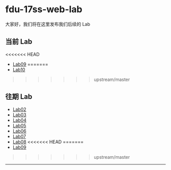 # fdu-17ss-web-lab

大家好，我们将在这里发布我们后续的 Lab

## 当前 Lab

<<<<<<< HEAD
- [Lab09](./requirements/Lab09.md)
=======
- [Lab10](./requirements/Lab10.md)
>>>>>>> upstream/master

## 往期 Lab

- [Lab02](./requirements/Lab02.md)
- [Lab03](./requirements/Lab03.png)
- [Lab04](./requirements/Lab04.md)
- [Lab05](https://www.bilibili.com/video/av21858680)
- [Lab06](./requirements/Lab06.md)
- [Lab07](./requirements/Lab07.md)
- [Lab08](./requirements/Lab08.md)
<<<<<<< HEAD
=======
- [Lab09](./requirements/Lab09.md)
>>>>>>> upstream/master

---
